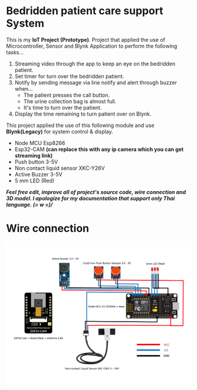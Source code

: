 # Bedridden patient care support System

This is my **IoT Project (Prototype)**. Project that applied the use of Microcontroller, Sensor and Blynk Application to perform the following tasks...  
1. Streaming video through the app to keep an eye on the bedridden patient.
2. Set timer for turn over the bedridden patient.
3. Notify by sending message via line notify and alert through buzzer when...
    - The patient presses the call button.
    - The urine collection bag is almost full.
    - It's time to turn over the patient.
4. Display the time remaining to turn patient over on Blynk.

This project applied the use of this following module and use **Blynk(Legacy)** for system control & display. 
- Node MCU Esp8266
- Esp32-CAM **(can replace this with any ip camera which you can get streaming link)**
- Push button 3-5V
- Non contact liquid sensor XKC-Y26V
- Active Buzzer 3-5V
- 5 mm LED (Red)  

***Feel free edit, improve all of project's source code, wire connection and 3D model. I apologize for my documentation that support only Thai language. (= w =)/***

# Wire connection
![curcuit](/Curcuit.png)
